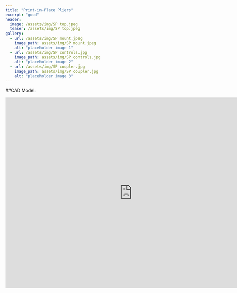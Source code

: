 ```yaml
---
title: "Print-in-Place Pliers"
excerpt: "good"
header:
  image: /assets/img/SP top.jpeg
  teaser: /assets/img/SP top.jpeg
gallery:
  - url: /assets/img/SP mount.jpeg
    image_path: assets/img/SP mount.jpeg
    alt: "placeholder image 1"
  - url: /assets/img/SP controls.jpg
    image_path: assets/img/SP controls.jpg
    alt: "placeholder image 2"
  - url: /assets/img/SP coupler.jpg
    image_path: assets/img/SP coupler.jpg
    alt: "placeholder image 3"
---
```


##CAD Model:
<iframe src="https://vanderbilt643.autodesk360.com/shares/public/SH512d4QTec90decfa6e30b7e56fd334952a?mode=embed" width="800" height="600" allowfullscreen="true" webkitallowfullscreen="true" mozallowfullscreen="true"  frameborder="0"></iframe>
